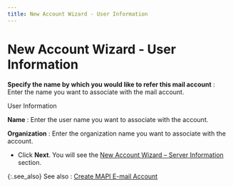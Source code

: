 ```yaml
---
title: New Account Wizard - User Information
---
```


# New Account Wizard - User Information


**Specify the name by which you would like to refer  this mail account**
: Enter the name you want to associate with the mail  account.


User Information


**Name**
: Enter the user name you want to associate with the  account.


**Organization**
: Enter the organization name you want to associate  with the account.

- Click **Next**. You will see the [New  Account Wizard – Server Information]({{site.eml_baseurl}}/misc/new_account_wizard_server_information_mapi.html) section.



{:.see_also}
See also
: [Create  MAPI E-mail Account]({{site.eml_baseurl}}/create-mapi-e-mail-accounts/create_mapi_e_mail_accounts.html)
